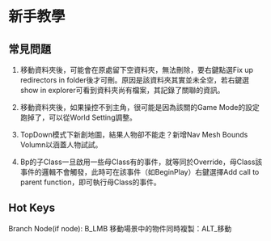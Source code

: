 # 新手教學

## 常見問題

1. 移動資料夾後，可能會在原處留下空資料夾，無法刪除，要右鍵點選Fix up redirectors in folder後才可刪。原因是該資料夾其實並未全空，若右鍵選show in explorer可看到資料夾尚有檔案，其記錄了關聯的資訊。

2. 移動資料夾後，如果操控不到主角，很可能是因為該關的Game Mode的設定跑掉了，可以從World Setting調整。

3. TopDown模式下新創地圖，結果人物卻不能走？新增Nav Mesh Bounds Volumn以涵蓋人物試試。

4. Bp的子Class一旦啟用一些母Class有的事件，就等同於Override，母Class該事件的邏輯不會觸發，此時可在該事件（如BeginPlay）右鍵選擇Add call to parent function，即可執行母Class的事件。
<!-- 3.  -->

## Hot Keys

Branch Node(if node): B_LMB
移動場景中的物件同時複製：ALT_移動


